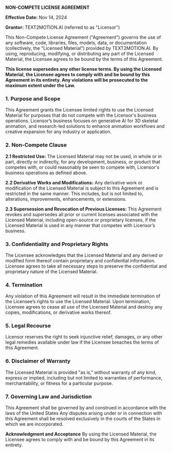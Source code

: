 **NON-COMPETE LICENSE AGREEMENT**

**Effective Date:** Nov 14, 2024

**Grantor:** TEXT2MOTION.AI (referred to as "Licensor")

This Non-Compete License Agreement ("Agreement") governs the use of any software, code, libraries, files, models, data, or documentation (collectively, the "Licensed Material") provided by TEXT2MOTION.AI. By using, reproducing, modifying, or distributing any part of the Licensed Material, the Licensee agrees to be bound by the terms of this Agreement.

**This license supersedes any other license terms. By using the Licensed Material, the Licensee agrees to comply with and be bound by this Agreement in its entirety. Any violations will be prosecuted to the maximum extent under the Law.**

### **1\. Purpose and Scope**

This Agreement grants the Licensee limited rights to use the Licensed Material for purposes that do not compete with the Licensor's business operations. Licensor’s business focuses on generative AI for 3D skeletal animation, and research-led solutions to enhance animation workflows and creative expansion for any industry or application.

### **2\. Non-Compete Clause**

**2.1 Restricted Use:**
The Licensed Material may not be used, in whole or in part, directly or indirectly, for any development, business, or product that competes with, or could reasonably be seen to compete with, Licensor's business operations as defined above.

**2.2 Derivative Works and Modifications:**
Any derivative work or modification of the Licensed Material is subject to this Agreement and is restricted in the same manner. This includes, but is not limited to, alterations, improvements, enhancements, or extensions.

**2.3 Supersession and Revocation of Previous Licenses:**
This Agreement revokes and supersedes all prior or current licenses associated with the Licensed Material, including open-source or proprietary licenses, if the Licensed Material is used in any manner that competes with Licensor’s business.

### **3\. Confidentiality and Proprietary Rights**

The Licensee acknowledges that the Licensed Material and any derived or modified form thereof contain proprietary and confidential information. Licensee agrees to take all necessary steps to preserve the confidential and proprietary nature of the Licensed Material.

### **4\. Termination**

Any violation of this Agreement will result in the immediate termination of the Licensee’s rights to use the Licensed Material. Upon termination, Licensee agrees to cease all use of the Licensed Material and destroy any copies, modifications, or derivative works thereof.

### **5\. Legal Recourse**

Licensor reserves the right to seek injunctive relief, damages, or any other legal remedies available under law if the Licensee breaches the terms of this Agreement.

### **6\. Disclaimer of Warranty**

The Licensed Material is provided "as is," without warranty of any kind, express or implied, including but not limited to warranties of performance, merchantability, or fitness for a particular purpose.

### **7\. Governing Law and Jurisdiction**

This Agreement shall be governed by and construed in accordance with the laws of the United States Any disputes arising under or in connection with this Agreement shall be resolved exclusively in the courts of the States in which we are incorporated.

**Acknowledgment and Acceptance**
By using the Licensed Material, the Licensee agrees to comply with and be bound by this Agreement in its entirety.
